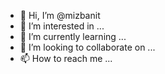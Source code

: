 - 👋 Hi, I’m @mizbanit
- 👀 I’m interested in ...
- 🌱 I’m currently learning ...
- 💞️ I’m looking to collaborate on ...
- 📫 How to reach me ...

<!---
mizbanit/mizbanit is a ✨ special ✨ repository because its `README.md` (this file) appears on your GitHub profile.
You can click the Preview link to take a look at your changes.
--->
